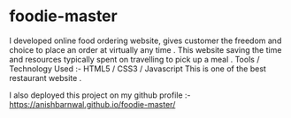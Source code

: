 # foodie-master
I developed online food ordering website, gives customer the
freedom and choice to place an order at virtually any time . This website saving the time and resources typically spent on
travelling to pick up a meal . Tools / Technology Used :- HTML5 / CSS3 / Javascript 
This is one of the best restaurant website .

I also deployed this project on my github profile :-
https://anishbarnwal.github.io/foodie-master/
